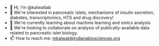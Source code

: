 - 👋 Hi, I’m @kalwatlab
- 👀 We're interested in pancreatic islets, mechanisms of insulin secretion, diabetes, transcriptomics, HTS and drug discovery!
- 🌱 We're currently learning about machine learning and omics analysis
- 💞️ We're looking to collaborate on analysis of publically-available data related to pancreatic islet biology.
- 📫 How to reach me: mkalwat@indianabiosciences.org

<!---
kalwatlab/kalwatlab is a ✨ special ✨ repository because its `README.md` (this file) appears on your GitHub profile.
You can click the Preview link to take a look at your changes.
--->
